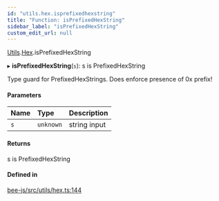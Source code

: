 ```yaml
---
id: "utils.hex.isprefixedhexstring"
title: "Function: isPrefixedHexString"
sidebar_label: "isPrefixedHexString"
custom_edit_url: null
---
```


[Utils](../modules/utils.md).[Hex](../modules/utils.hex.md).isPrefixedHexString

▸ **isPrefixedHexString**(`s`): s is PrefixedHexString

Type guard for PrefixedHexStrings.
Does enforce presence of 0x prefix!

#### Parameters

| Name | Type | Description |
| :------ | :------ | :------ |
| `s` | `unknown` | string input |

#### Returns

s is PrefixedHexString

#### Defined in

[bee-js/src/utils/hex.ts:144](https://github.com/ethersphere/bee-js/blob/0e69ca1/src/utils/hex.ts#L144)
